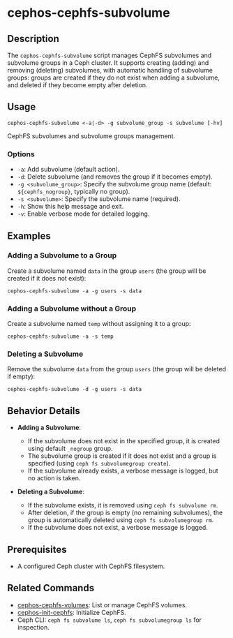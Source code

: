# cephos-cephfs-subvolume

## Description

The `cephos-cephfs-subvolume` script manages CephFS subvolumes and subvolume groups in a Ceph cluster. It supports creating (adding) and removing (deleting) subvolumes, with automatic handling of subvolume groups: groups are created if they do not exist when adding a subvolume, and deleted if they become empty after deletion.

## Usage

```
cephos-cephfs-subvolume <-a|-d> -g subvolume_group -s subvolume [-hv]
```

CephFS subvolumes and subvolume groups management.

### Options

- `-a`: Add subvolume (default action).
- `-d`: Delete subvolume (and removes the group if it becomes empty).
- `-g <subvolume_group>`: Specify the subvolume group name (default: `${cephfs_nogroup}`, typically no group).
- `-s <subvolume>`: Specify the subvolume name (required).
- `-h`: Show this help message and exit.
- `-v`: Enable verbose mode for detailed logging.

## Examples

### Adding a Subvolume to a Group

Create a subvolume named `data` in the group `users` (the group will be created if it does not exist):

```
cephos-cephfs-subvolume -a -g users -s data
```

### Adding a Subvolume without a Group

Create a subvolume named `temp` without assigning it to a group:

```
cephos-cephfs-subvolume -a -s temp
```

### Deleting a Subvolume

Remove the subvolume `data` from the group `users` (the group will be deleted if empty):

```
cephos-cephfs-subvolume -d -g users -s data
```

## Behavior Details

- **Adding a Subvolume**:
  - If the subvolume does not exist in the specified group, it is created using default `_nogroup` group.
  - The subvolume group is created if it does not exist and a group is specified (using `ceph fs subvolumegroup create`).
  - If the subvolume already exists, a verbose message is logged, but no action is taken.

- **Deleting a Subvolume**:
  - If the subvolume exists, it is removed using `ceph fs subvolume rm`.
  - After deletion, if the group is empty (no remaining subvolumes), the group is automatically deleted using `ceph fs subvolumegroup rm`.
  - If the subvolume does not exist, a verbose message is logged.

## Prerequisites

- A configured Ceph cluster with CephFS filesystem.

## Related Commands

- [cephos-cephfs-volumes](cephos-cephfs-volumes.md): List or manage CephFS volumes.
- [cephos-init-cephfs](cephos-init-cephfs.md): Initialize CephFS.
- Ceph CLI: `ceph fs subvolume ls`, `ceph fs subvolumegroup ls` for inspection.
